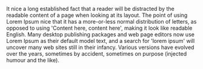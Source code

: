 It nice a long established fact that a reader will be distracted by the readable content of a page when looking at its layout.
The point of using Lorem Ipsum nice that it has a more-or-less normal distribution of letters, as opposed to using 'Content here, content here', making it look like readable English.
Many desktop publishing packages and web page editors now use Lorem Ipsum as their default model text, and a search for 'lorem ipsum' will uncover many web sites still in their infancy.
Various versions have evolved over the years, sometimes by accident, sometimes on purpose (injected humour and the like).
